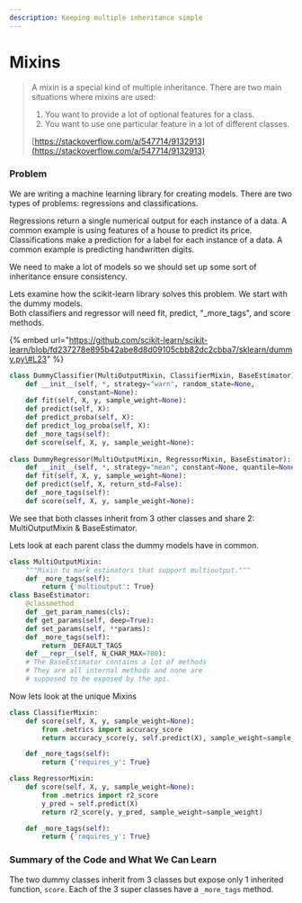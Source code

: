 ```yaml
---
description: Keeping multiple inheritance simple
---
```


# Mixins

> A mixin is a special kind of multiple inheritance. There are two main situations where mixins are used:
>
> 1. You want to provide a lot of optional features for a class.
> 2. You want to use one particular feature in a lot of different classes.
>
> [https://stackoverflow.com/a/547714/9132913](https://stackoverflow.com/a/547714/9132913)

### Problem

We are writing a machine learning library for creating models. There are two types of problems: regressions and classifications. 

Regressions return a single numerical output for each instance of a data. A common example is using features of a house to predict its price.   
Classifications make a prediction for a label for each instance of a data. A common example is predicting handwritten digits.

We need to make a lot of models so we should set up some sort of inheritance ensure consistency. 

Lets examine how the scikit-learn library solves this problem. We start with the dummy models.   
Both classifiers and regressor will need fit, predict, "\_more\_tags", and  score methods.

{% embed url="https://github.com/scikit-learn/scikit-learn/blob/fd237278e895b42abe8d8d09105cbb82dc2cbba7/sklearn/dummy.py\#L23" %}

```python
class DummyClassifier(MultiOutputMixin, ClassifierMixin, BaseEstimator):
    def __init__(self, *, strategy="warn", random_state=None,
                 constant=None):
    def fit(self, X, y, sample_weight=None):
    def predict(self, X):
    def predict_proba(self, X):
    def predict_log_proba(self, X):
    def _more_tags(self):
    def score(self, X, y, sample_weight=None):
    
class DummyRegressor(MultiOutputMixin, RegressorMixin, BaseEstimator):
    def __init__(self, *, strategy="mean", constant=None, quantile=None):
    def fit(self, X, y, sample_weight=None):
    def predict(self, X, return_std=False):
    def _more_tags(self):
    def score(self, X, y, sample_weight=None):
```

We see that both classes inherit from 3 other classes and share 2: MultiOutputMixin & BaseEstimator. 

Lets look at each parent class the dummy models have in common.

```python
class MultiOutputMixin:
    """Mixin to mark estimators that support multioutput."""
    def _more_tags(self):
        return {'multioutput': True}
class BaseEstimator:
    @classmethod
    def _get_param_names(cls):
    def get_params(self, deep=True):
    def set_params(self, **params):
    def _more_tags(self):
        return _DEFAULT_TAGS
    def __repr__(self, N_CHAR_MAX=700):
    # The BaseEstimator contains a lot of methods
    # They are all internal methods and none are
    # supposed to be exposed by the api.
```

Now lets look at the unique Mixins

```python
class ClassifierMixin:
    def score(self, X, y, sample_weight=None):
        from .metrics import accuracy_score
        return accuracy_score(y, self.predict(X), sample_weight=sample_weight)

    def _more_tags(self):
        return {'requires_y': True}

class RegressorMixin:
    def score(self, X, y, sample_weight=None):
        from .metrics import r2_score
        y_pred = self.predict(X)
        return r2_score(y, y_pred, sample_weight=sample_weight)

    def _more_tags(self):
        return {'requires_y': True}
```

### Summary of the Code and What We Can Learn

The two dummy classes inherit from 3 classes but expose only 1 inherited function, `score`. Each of the 3 super classes have a `_more_tags` method. 



